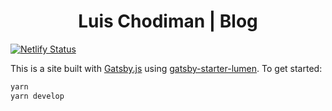 <h1 align="center">
    Luis Chodiman | Blog
</h1>

[![Netlify Status](https://api.netlify.com/api/v1/badges/fca8b67b-997e-4361-b134-1260aa17e410/deploy-status)](https://app.netlify.com/sites/gracious-booth-453562/deploys)

This is a site built with [Gatsby.js](https://www.gatsbyjs.org/) using [gatsby-starter-lumen](https://github.com/alxshelepenok/gatsby-starter-lumen). To get started:

```bash
yarn
yarn develop
```
